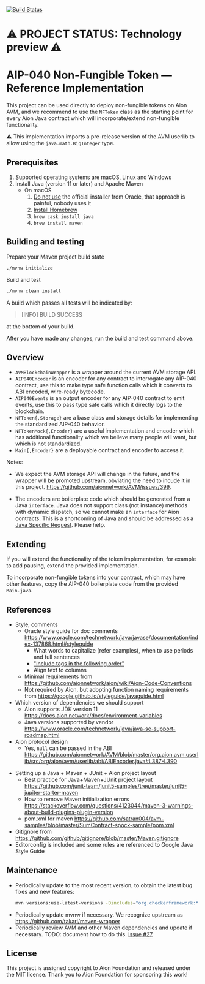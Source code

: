 [![Build Status](https://travis-ci.com/fulldecent/aion-aip040.svg?branch=master)](https://travis-ci.com/fulldecent/aion-aip040)

# :warning: PROJECT STATUS: Technology preview :warning:

# AIP-040 Non-Fungible Token — Reference Implementation

This project can be used directly to deploy non-fungible tokens on Aion AVM, and we recommend to use the `NFToken` class as the starting point for every Aion Java contract which will incorporate/extend non-fungible functionality.

⚠️ This implementation imports a pre-release version of the AVM userlib to allow using the `java.math.BigInteger` type. 

## Prerequisites

1. Supported operating systems are macOS, Linux and Windows
2. Install Java (version 11 or later) and Apache Maven
   - On macOS
     1. [Do not use](https://stackoverflow.com/a/28635465/300224) the official installer from Oracle, that approach is painful, nobody uses it
     2. [Install Homebrew](https://brew.sh)
     3. `brew cask install java`
     4. `brew install maven`

## Building and testing

Prepare your Maven project build state

```sh
./mvnw initialize
```

Build and test

```sh
./mvnw clean install
```

A build which passes all tests will be indicated by:

> [INFO] BUILD SUCCESS

at the bottom of your build.

After you have made any changes, run the build and test command above.

## Overview

* `AVMBlockchainWrapper` is a wrapper around the current AVM storage API.
* `AIP040Encoder` is an encoder for any contract to interrogate any AIP-040 contract, use this to make type safe function calls which it converts to ABI encoded, wire-ready bytecode.
* `AIP040Events` is an output encoder for any AIP-040 contract to emit events, use this to pass type safe calls which it directly logs to the blockchain.
* `NFToken{,Storage}` are a base class and storage details for implementing the standardized AIP-040 behavior.
* `NFTokenMock{,Encoder}` are a useful implementation and encoder which has additional functionality which we believe many people will want, but which is not standardized.
* `Main{,Encoder}` are a deployable contract and encoder to access it.

Notes:

* We expect the AVM storage API will change in the future, and the wrapper will be promoted upstream, obviating the need to incude it in this project. https://github.com/aionnetwork/AVM/issues/399.

* The encoders are boilerplate code which should be generated from a Java `interface`. Java does not support class (not instance) methods with dynamic dispatch, so we cannot make an `interface` for Aion contracts. This is a shortcoming of Java and should be addressed as a [Java Specific Request](https://jcp.org/en/jsr/overview). Please help.

## Extending

If you will extend the functionality of the token implementation, for example to add pausing, extend the provided implementation.

To incorporate non-fungible tokens into your contract, which may have other features, copy the AIP-040 boilerplate code from the provided `Main.java`.

## References

* Style, comments
  * Oracle style guide for doc comments https://www.oracle.com/technetwork/java/javase/documentation/index-137868.html#styleguide
    * What words to capitalize (refer examples), when to use periods and full sentences
    * ["Include tags in the following order"](https://www.oracle.com/technetwork/java/javase/documentation/index-137868.html#orderoftags)
    * Align text to columns
  * Minimal requirements from https://github.com/aionnetwork/aion/wiki/Aion-Code-Conventions
  * Not required by Aion, but adopting function naming requirements from https://google.github.io/styleguide/javaguide.html
* Which version of dependencies we should support
  * Aion supports JDK version 11 https://docs.aion.network/docs/environment-variables
  * Java versions supported by vendor https://www.oracle.com/technetwork/java/java-se-support-roadmap.html
* Aion protocol design
  * Yes, `null` can be passed in the ABI https://github.com/aionnetwork/AVM/blob/master/org.aion.avm.userlib/src/org/aion/avm/userlib/abi/ABIEncoder.java#L387-L390

- Setting up a Java + Maven + JUnit + Aion project layout
  - Best practice for Java+Maven+JUnit project layout https://github.com/junit-team/junit5-samples/tree/master/junit5-jupiter-starter-maven
  - How to remove Maven initialization errors https://stackoverflow.com/questions/4123044/maven-3-warnings-about-build-plugins-plugin-version
  - pom.xml for maven https://github.com/satran004/avm-samples/blob/master/SumContract-spock-sample/pom.xml
- Gitignore from https://github.com/github/gitignore/blob/master/Maven.gitignore
- Editorconfig is included and some rules are referenced to Google Java Style Guide

## Maintenance

- Periodically update to the most recent version, to obtain the latest bug fixes and new features:

  ```sh
  mvn versions:use-latest-versions -Dincludes="org.checkerframework:*"
  ```

* Periodically update mvnw if necessary. We recognize upstream as https://github.com/takari/maven-wrapper
* Periodically review AVM and other Maven dependencies and update if necessary. TODO: document how to do this. [Issue #27](https://github.com/fulldecent/aion-aip040/issues/27)

## License

This project is assigned copyright to Aion Foundation and released under the MIT license. Thank you to Aion Foundation for sponsoring this work!
